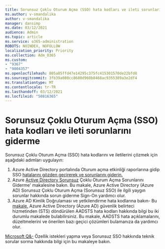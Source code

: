 ```yaml
---
title: Sorunsuz Çoklu Oturum Açma (SSO) hata kodları ve ileti sorunlarını giderme
ms.author: v-smandalika
author: v-smandalika
manager: dansimp
ms.date: 03/12/2021
audience: Admin
ms.topic: article
ms.service: o365-administration
ROBOTS: NOINDEX, NOFOLLOW
localization_priority: Priority
ms.collection: Adm_O365
ms.custom:
- "9367"
- "9004357"
ms.openlocfilehash: 805a85ffd47e14295c375fc415301570de22bfd8
ms.sourcegitcommit: 3fb39a080cc8680d960b8468ac9355389a3e2df4
ms.translationtype: MT
ms.contentlocale: tr-TR
ms.lasthandoff: 03/12/2021
ms.locfileid: "50816365"
---
```

# <a name="troubleshoot-seamless-single-sign-on-sso-error-codes-and-messages"></a>Sorunsuz Çoklu Oturum Açma (SSO) hata kodları ve ileti sorunlarını giderme

Sorunsuz Çoklu Oturum Açma (SSO) hata kodlarını ve iletilerini çözmek için aşağıdaki adımları uygulayın:

1. Azure Active Directory portalında Oturum açma etkinliği raporlarına gidip SSO [hatalarını gözden geçirerek ve sorunlarını giderin.](https://docs.microsoft.com/azure/active-directory/reports-monitoring/concept-sign-ins)
2. Azure [Active Directory Sorunsuz](https://docs.microsoft.com/azure/active-directory/hybrid/tshoot-connect-sso#sign-in-failure-reasons-in-the-azure-active-directory-admin-center-needs-a-premium-license) Çoklu Oturum Açma Sorunlarını Giderme' makalesine bakın. Bu makale, Azure Active Directory (Azure AD) Sorunsuz Çoklu Oturum Açma (Sorunsuz SSO) ile ilgili yaygın sorunlar hakkında sorun giderme Sign-On yardımcı olur.
3. Azure AD Kimlik Doğrulaması ve yetkilendirme hata kodlarına bakın- Bu [makale,](https://docs.microsoft.com/azure/active-directory/develop/reference-aadsts-error-codes#lookup-current-error-code-information) Azure Active Directory (Azure AD) güvenlik belirteci hizmetinden (STS) döndürülen AADSTS hata kodları hakkında bilgi bu iki durumlu makalede bulabilirsiniz. Bu makale, AADSTS hata açıklamalarını, düzeltmelerini ve önerilen bazı geçici çözümleri bulamanıza da yardımcı olur.

[Microsoft Q&-](https://docs.microsoft.com/answers/topics/azure-ad-single-sign-on.html) Özellik istekleri yapma veya Sorunsuz SSO hakkında teknik sorular sorma hakkında bilgi için bu makaleye bakın.

